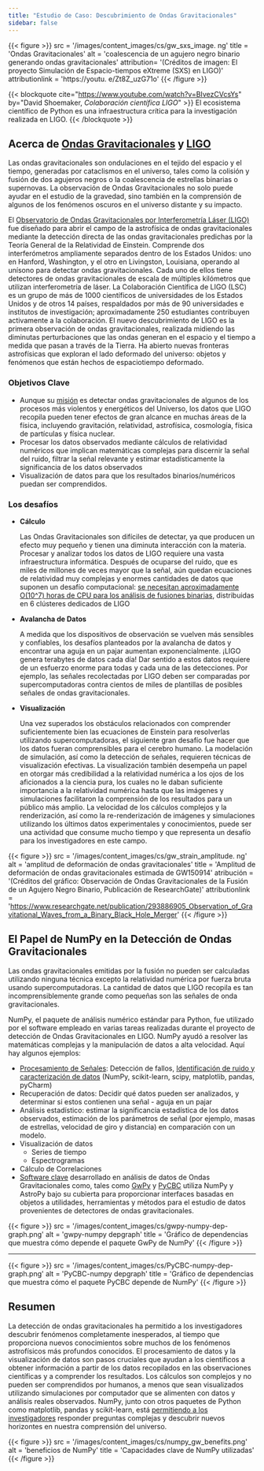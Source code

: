 ```yaml
---
title: "Estudio de Caso: Descubrimiento de Ondas Gravitacionales"
sidebar: false
---
```


{{< figure >}}
src = '/images/content_images/cs/gw_sxs_image. ng' title = 'Ondas Gravitacionales' alt = 'coalescencia de un agujero negro binario generando ondas gravitacionales' attribution= '(Créditos de imagen: El proyecto Simulación de Espacio-tiempos eXtreme (SXS) en LIGO)' attributionlink = 'https://youtu. e/Zt8Z_uzG71o'
{{< /figure >}}

{{< blockquote cite="https://www.youtube.com/watch?v=BIvezCVcsYs" by="David Shoemaker, *Colaboración científica LIGO*" >}} El ecosistema científico de Python es una infraestructura crítica para la investigación realizada en LIGO.
{{< /blockquote >}}

## Acerca de [Ondas Gravitacionales](https://www.nationalgeographic.com/news/2017/10/what-are-gravitational-waves-ligo-astronomy-science/) y [LIGO](https://www.ligo.caltech.edu)

Las ondas gravitacionales son ondulaciones en el tejido del espacio y el tiempo, generadas por cataclismos en el universo, tales como la colisión y fusión de dos agujeros negros o la coalescencia de estrellas binarias o supernovas. La observación de Ondas Gravitacionales no solo puede ayudar en el estudio de la gravedad, sino también en la comprensión de algunos de los fenómenos oscuros en el universo distante y su impacto.

El [Observatorio de Ondas Gravitacionales por Interferometría Láser (LIGO)](https://www.ligo.caltech.edu) fue diseñado para abrir el campo de la astrofísica de ondas gravitacionales mediante la detección directa de las ondas gravitacionales predichas por la Teoría General de la Relatividad de Einstein. Comprende dos interferómetros ampliamente separados dentro de los Estados Unidos: uno en Hanford, Washington, y el otro en Livingston, Louisiana, operando al unísono para detectar ondas gravitacionales. Cada uno de ellos tiene detectores de ondas gravitacionales de escala de múltiples kilómetros que utilizan interferometría de láser.  La Colaboración Científica de LIGO (LSC) es un grupo de más de 1000 científicos de universidades de los Estados Unidos y de otros 14 países, respaldados por más de 90 universidades e institutos de investigación; aproximadamente 250 estudiantes contribuyen activamente a la colaboración. El nuevo descubrimiento de LIGO es la primera observación de ondas gravitacionales, realizada midiendo las diminutas perturbaciones que las ondas generan en el espacio y el tiempo a medida que pasan a través de la Tierra.  Ha abierto nuevas fronteras astrofísicas que exploran el lado deformado del universo: objetos y fenómenos que están hechos de espaciotiempo deformado.


### Objetivos Clave

* Aunque su [misión](https://www.ligo.caltech.edu/page/what-is-ligo) es detectar ondas gravitacionales de algunos de los procesos más violentos y energéticos del Universo, los datos que LIGO recopila pueden tener efectos de gran alcance en muchas áreas de la física, incluyendo gravitación, relatividad, astrofísica, cosmología, física de partículas y física nuclear.
* Procesar los datos observados mediante cálculos de relatividad numéricos que implican matemáticas complejas para discernir la señal del ruido, filtrar la señal relevante y estimar estadísticamente la significancia de los datos observados
* Visualización de datos para que los resultados binarios/numéricos puedan ser comprendidos.



### Los desafíos

* **Cálculo**

    Las Ondas Gravitacionales son difíciles de detectar, ya que producen un efecto muy pequeño y tienen una diminuta interacción con la materia. Procesar y analizar todos los datos de LIGO requiere una vasta infraestructura informática. Después de ocuparse del ruido, que es miles de millones de veces mayor que la señal, aún quedan ecuaciones de relatividad muy complejas y enormes cantidades de datos que suponen un desafío computacional: [se necesitan aproximadamente O(10^7) horas de CPU para los análisis de fusiones binarias](https://youtu.be/7mcHknWWzNI), distribuidas en 6 clústeres dedicados de LIGO

* **Avalancha de Datos**

    A medida que los dispositivos de observación se vuelven más sensibles y confiables, los desafíos planteados por la avalancha de datos y encontrar una aguja en un pajar aumentan exponencialmente. ¡LIGO genera terabytes de datos cada día! Dar sentido a estos datos requiere de un esfuerzo enorme para todas y cada una de las detecciones. Por ejemplo, las señales recolectadas por LIGO deben ser comparadas por supercomputadoras contra cientos de miles de plantillas de posibles señales de ondas gravitacionales.

* **Visualización**

    Una vez superados los obstáculos relacionados con comprender suficientemente bien las ecuaciones de Einstein para resolverlas utilizando supercomputadoras, el siguiente gran desafío fue hacer que los datos fueran comprensibles para el cerebro humano. La modelación de simulación, así como la detección de señales, requieren técnicas de visualización efectivas.  La visualización también desempeña un papel en otorgar más credibilidad a la relatividad numérica a los ojos de los aficionados a la ciencia pura, los cuales no le daban suficiente importancia a la relatividad numérica hasta que las imágenes y simulaciones facilitaron la comprensión de los resultados para un público más amplio. La velocidad de los cálculos complejos y la renderización, así como la re-renderización de imágenes y simulaciones utilizando los últimos datos experimentales y conocimientos, puede ser una actividad que consume mucho tiempo y que representa un desafío para los investigadores en este campo.

{{< figure >}}
src = '/images/content_images/cs/gw_strain_amplitude. ng' alt = 'amplitud de deformación de ondas gravitacionales' title = 'Amplitud de deformación de ondas gravitacionales estimada de GW150914' atribución = '(Créditos del gráfico: Observación de Ondas Gravitacionales de la Fusión de un Agujero Negro Binario, Publicación de ResearchGate)' attributionlink = 'https://www.researchgate.net/publication/293886905_Observation_of_Gravitational_Waves_from_a_Binary_Black_Hole_Merger'
{{< /figure >}}

## El Papel de NumPy en la Detección de Ondas Gravitacionales

Las ondas gravitacionales emitidas por la fusión no pueden ser calculadas utilizando ninguna técnica excepto la relatividad numérica por fuerza bruta usando supercomputadoras. La cantidad de datos que LIGO recopila es tan incomprensiblemente grande como pequeñas son las señales de onda gravitacionales.

NumPy, el paquete de análisis numérico estándar para Python, fue utilizado por el software empleado en varias tareas realizadas durante el proyecto de detección de Ondas Gravitacionales en LIGO. NumPy ayudó a resolver las matemáticas complejas y la manipulación de datos a alta velocidad.  Aquí hay algunos ejemplos:

* [Procesamiento de Señales](https://www.uv.es/virgogroup/Denoising_ROF.html): Detección de fallos, [Identificación de ruido y caracterización de datos](https://ep2016.europython.eu/media/conference/slides/pyhton-in-gravitational-waves-research-communities.pdf) (NumPy, scikit-learn, scipy, matplotlib, pandas, pyCharm)
* Recuperación de datos: Decidir qué datos pueden ser analizados, y determinar si estos contienen una señal - aguja en un pajar
* Análisis estadístico: estimar la significancia estadística de los datos observados, estimación de los parámetros de señal (por ejemplo, masas de estrellas, velocidad de giro y distancia) en comparación con un modelo.
* Visualización de datos
  - Series de tiempo
  - Espectrogramas
* Cálculo de Correlaciones
* [Software clave](https://github.com/lscsoft) desarrollado en análisis de datos de Ondas Gravitacionales como, tales como [GwPy](https://gwpy.github.io/docs/stable/overview.html) y [PyCBC](https://pycbc.org) utiliza NumPy y AstroPy bajo su cubierta para proporcionar interfaces basadas en objetos a utilidades, herramientas y métodos para el estudio de datos provenientes de detectores de ondas gravitacionales.

{{< figure >}}
src = '/images/content_images/cs/gwpy-numpy-dep-graph.png' alt = 'gwpy-numpy depgraph' title = 'Gráfico de dependencias que muestra cómo depende el paquete GwPy de NumPy'
{{< /figure >}}

----

{{< figure >}}
src = '/images/content_images/cs/PyCBC-numpy-dep-graph.png' alt = 'PyCBC-numpy depgraph' title = 'Gráfico de dependencias que muestra cómo el paquete PyCBC depende de NumPy'
{{< /figure >}}

## Resumen

La detección de ondas gravitacionales ha permitido a los investigadores descubrir fenómenos completamente inesperados, al tiempo que proporciona nuevos conocimientos sobre muchos de los fenómenos astrofísicos más profundos conocidos. El procesamiento de datos y la visualización de datos son pasos cruciales que ayudan a los científicos a obtener información a partir de los datos recopilados en las observaciones científicas y a comprender los resultados. Los cálculos son complejos y no pueden ser comprendidos por humanos, a menos que sean visualizados utilizando simulaciones por computador que se alimenten con datos y análisis reales observados.  NumPy, junto con otros paquetes de Python como matplotlib, pandas y scikit-learn, está [permitiendo a los investigadores](https://www.gw-openscience.org/events/GW150914/) responder preguntas complejas y descubrir nuevos horizontes en nuestra comprensión del universo.

{{< figure >}}
src = '/images/content_images/cs/numpy_gw_benefits.png' alt = 'beneficios de NumPy' title = 'Capacidades clave de NumPy utilizadas'
{{< /figure >}}
